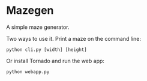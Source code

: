 # Mazegen

A simple maze generator.

Two ways to use it. Print a maze on the command line:

    python cli.py [width] [height]

Or install Tornado and run the web app:

    python webapp.py
